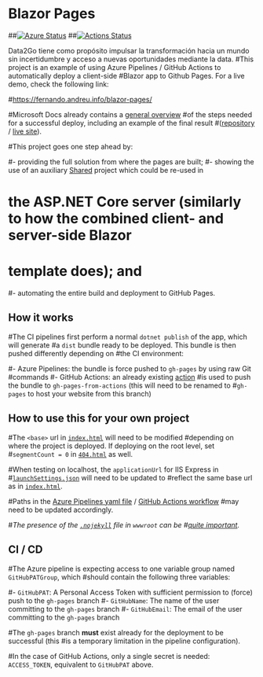 # Blazor Pages

##[![Azure Status](https://dev.azure.com/papfernandreu-public/BlazorPages/_apis/build/status/fernandreu.blazor-pages?branchName=master)](https://dev.azure.com/fernandreu-public/BlazorPages/_build/latest?definitionId=6?branchName=master)
##[![Actions Status](https://https://github.com/data-2go/data-2go/workflows/data-2go/badge.svg)](https://github.com/github.com/data-2go/actions)


Data2Go tiene como propósito impulsar  la transformación hacia un mundo sin incertidumbre y acceso a nuevas oportunidades mediante la data. 
#This project is an example of using Azure Pipelines / GitHub Actions to automatically deploy a client-side
#Blazor app to Github Pages. For a live demo, check the following link:

#https://fernando.andreu.info/blazor-pages/

#Microsoft Docs already contains a [general overview](https://docs.microsoft.com/en-us/aspnet/core/host-and-deploy/blazor/client-side?view=aspnetcore-3.1#github-pages)
#of the steps needed for a successful deploy, including an example of the final result 
#([repository](https://github.com/blazor-demo/blazor-demo.github.io) / [live site](https://blazor-demo.github.io/)).


#This project goes one step ahead by:

#- providing the full solution from where the pages are built;
#- showing the use of an auxiliary [Shared](src/Shared) project which could be re-used in
#  the ASP.NET Core server (similarly to how the combined client- and server-side Blazor
#  template does); and
#- automating the entire build and deployment to GitHub Pages.


## How it works

#The CI pipelines first perform a normal `dotnet publish` of the app, which will generate
#a `dist` bundle ready to be deployed. This bundle is then pushed differently depending on
#the CI environment:

#- Azure Pipelines: the bundle is force pushed to `gh-pages` by using raw Git
#commands
#- GitHub Actions: an already existing [action](https://github.com/marketplace/actions/deploy-to-github-pages)
#is used to push the bundle to `gh-pages-from-actions` (this will need to be renamed to
#`gh-pages` to host your website from this branch)


## How to use this for your own project

#The `<base>` url in [`index.html`](src/Client/wwwroot/index.html) will need to be modified 
#depending on where the project is deployed. If deploying on the root level, set 
#`segmentCount = 0` in [`404.html`](src/Client/wwwroot/404.html) as well.

#When testing on localhost, the `applicationUrl` for IIS Express in 
#[`launchSettings.json`](src/Client/Properties/launchSettings.json) will need to be updated to 
#reflect the same base url as in [`index.html`](src/Client/wwwroot/index.html).

#Paths in the [Azure Pipelines yaml file](azure-pipelines.yml) / [GitHub Actions workflow](.github/workflows/gh-pages.yml)
#may need to be updated accordingly.

#*The presence of the [`.nojekyll`](src/Client/wwwroot/.nojekyll) file in `wwwroot` can be 
#[quite important](https://help.github.com/en/articles/files-that-start-with-an-underscore-are-missing).*


## CI / CD

#The Azure pipeline is expecting access to one variable group named `GitHubPATGroup`, which
#should contain the following three variables:

#- `GitHubPAT`: A Personal Access Token with sufficient permission to (force) push to the `gh-pages` branch
#- `GitHubName`: The name of the user committing to the `gh-pages` branch
#- `GitHubEmail`: The email of the user committing to the `gh-pages` branch

#The `gh-pages` branch **must** exist already for the deployment to be successful (this
#is a temporary limitation in the pipeline configuration).

#In the case of GitHub Actions, only a single secret is needed: `ACCESS_TOKEN`, equivalent to `GitHubPAT` above. 
